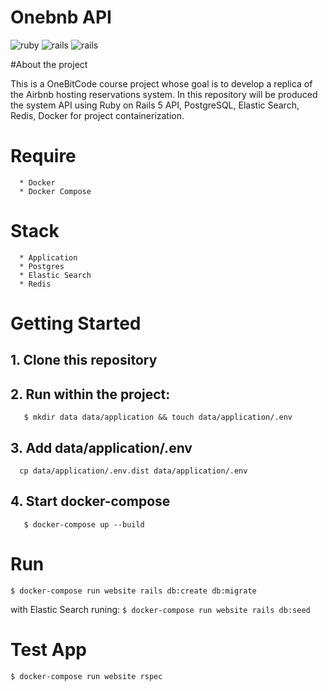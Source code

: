 
**Onebnb API**
===================

![ruby](https://img.shields.io/badge/Ruby-2.3.3-red.svg)
![rails](https://img.shields.io/badge/Rails-5.0.1-red.svg)
![rails](https://img.shields.io/docker/automated/jrottenberg/ffmpeg.svg)

#About the project

This is a OneBitCode course project whose goal is to develop a replica of the Airbnb hosting reservations system. In this repository will be produced the system API using Ruby on Rails 5 API, PostgreSQL, Elastic Search, Redis, Docker for project containerization.


# Require
```
  * Docker
  * Docker Compose
```
# Stack
```
  * Application  
  * Postgres
  * Elastic Search
  * Redis
```
# Getting Started

## 1. Clone this repository

## 2. Run within the project:
```
   $ mkdir data data/application && touch data/application/.env
```   

## 3. Add data/application/.env
```
  cp data/application/.env.dist data/application/.env
```

## 4. Start docker-compose
```
   $ docker-compose up --build      
```

# Run
```
$ docker-compose run website rails db:create db:migrate
```
with Elastic Search runing: `$ docker-compose run website rails db:seed`

# Test App
```
$ docker-compose run website rspec
```
